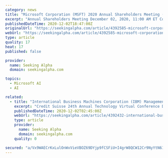 ```yaml
---
category: news
title: "Microsoft Corporation (MSFT) 2020 Annual Shareholders Meeting (Transcript)"
excerpt: "Annual Shareholders Meeting December 02, 2020, 11:00 AM ET Company Participants John Thompson - Chair of the Board Dev Stahlkopf - Corporate VP and General Manager and Corporate Secretary Mari Schwartzer - Director Shareholder Activism and Engagement,"
publishedDateTime: 2020-12-02T18:47:00Z
originalUrl: "https://seekingalpha.com/article/4392585-microsoft-corporation-msft-2020-annual-shareholders-meeting-transcript"
webUrl: "https://seekingalpha.com/article/4392585-microsoft-corporation-msft-2020-annual-shareholders-meeting-transcript"
type: article
quality: 17
heat: 17
published: false

provider:
  name: Seeking Alpha
  domain: seekingalpha.com

topics:
  - Microsoft AI
  - AI

related:
  - title: "International Business Machines Corporation (IBM) Management Presents at Credit Suisse 24th Annual Technology Virtual Conference (Transcript)"
    excerpt: "Credit Suisse 24th Annual Technology Virtual Conference December 1, 2020, 02:30 PM ET Company Participants James Whitehurst - President Conference Call Participants Matthew Cabral - Credit Suisse Presentation Matthew Cabral All right."
    publishedDateTime: 2020-12-02T02:45:00Z
    webUrl: "https://seekingalpha.com/article/4392432-international-business-machines-corporation-ibm-management-presents-credit-suisse-24th-annual"
    type: article
    provider:
      name: Seeking Alpha
      domain: seekingalpha.com
    quality: 0

secured: "a/Vx9WAECrKxLulOnWxVieVBOZ69DYjp9fCSFiU+I4grW8QCW12Cr9NyYtN61OoPSPLlbchuFCpsxUGsB/bXZUJdWuZFzrrdDmRypfymk2yemzxzIRhrif0I/0Qin0I77hsmIR/cAx1tJHSNzWa+zgWilm7OpoCyhM1FD+GWcap5rpIGAAbh2fKR2/jENDcVbR6cc0RMj2n9dFbNXloTsiJzXhoN7BrVbKRWkl3tLOnTngjo6Xrjf26jeSytq9LksHa7dDqajd3YqBO4xdtb9DeC50IXUtOHdDqeBmayMNifOC2mXF3EEbshc7nBDyj9YSOsqzp5DghOo4NzfHzd0hSPjsixQqCqiXh+mTwYIlo=;yn3pAoQwSTq0iQO7iziUHw=="
---
```


